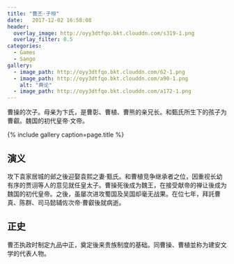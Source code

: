 ```yaml
---
title: "曹丕·子桓"
date:   2017-12-02 16:58:08
header:
  overlay_image: http://oyy3dtfqo.bkt.clouddn.com/s319-1.png
  overlay_filter: 0.5
categories:
  - Games
  - Sango
gallery:
  - image_path: http://oyy3dtfqo.bkt.clouddn.com/62-1.png
  - image_path: http://oyy3dtfqo.bkt.clouddn.com/a90-1.png
    alt: "典论"
  - image_path: http://oyy3dtfqo.bkt.clouddn.com/a172-1.png
---
```


曹操的次子。母亲为卞氏，是曹彰、曹植、曹熊的亲兄长。和甄氏所生下的孩子为曹叡。魏国的初代皇帝·文帝。

{% include gallery caption=page.title %}

## 演义

攻下袁家居城的邺之後迎娶袁熙之妻·甄氏。和曹植竞争继承者之位，因重视长幼有序的贾诩等人的意见就任皇太子。曹操死後成为魏王，在接受献帝的禅让後成为魏国的初代皇帝。之後，虽屡次进攻蜀国及吴国却毫无战果。在位七年，拜託曹真、陈群、司马懿辅佐次帝·曹叡後就病逝。

## 正史

曹丕执政时制定九品中正，奠定後来贵族制度的基础。同曹操、曹植並称为建安文学的代表人物。
